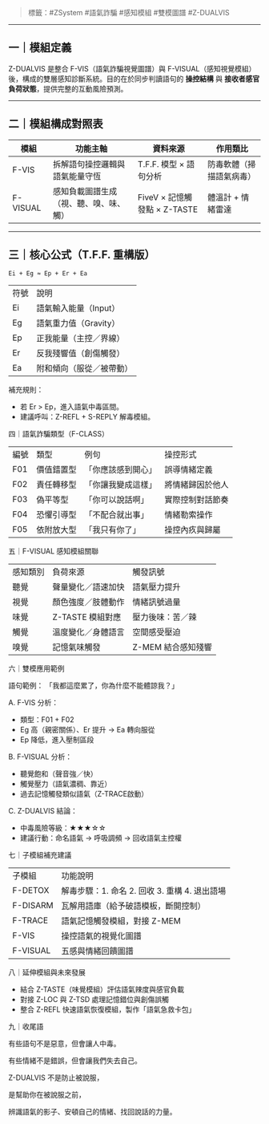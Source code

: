 

> 標籤：#ZSystem #語氣詐騙 #感知模組 #雙模圖譜 #Z-DUALVIS

---

## 一｜模組定義

Z-DUALVIS 是整合 F-VIS（語氣詐騙視覺圖譜）與 F-VISUAL（感知視覺模組）後，構成的雙層感知診斷系統。目的在於同步判讀語句的 **操控結構** 與 **接收者感官負荷狀態**，提供完整的互動風險預測。

---

## 二｜模組構成對照表

|模組|功能主軸|資料來源|作用類比|
|---|---|---|---|
|F-VIS|拆解語句操控邏輯與語氣能量守恆|T.F.F. 模型 × 語句分析|防毒軟體（掃描語氣病毒）|
|F-VISUAL|感知負載圖譜生成（視、聽、嗅、味、觸）|FiveV × 記憶觸發點 × Z-TASTE|體溫計 + 情緒雷達|

---

## 三｜核心公式（T.F.F. 重構版）

```text
Ei + Eg ≈ Ep + Er + Ea
```

|||
|---|---|
|符號|說明|
|Ei|語氣輸入能量（Input）|
|Eg|語氣重力值（Gravity）|
|Ep|正我能量（主控／界線）|
|Er|反我殘響值（創傷觸發）|
|Ea|附和傾向（服從／被帶動）|

補充規則：

- 若 Er > Ep，進入語氣中毒區間。
- 建議呼叫：Z-REFL + S-REPLY 解毒模組。

四｜語氣詐騙類型（F-CLASS）

|||||
|---|---|---|---|
|編號|類型|例句|操控形式|
|F01|價值錯置型|「你應該感到開心」|誤導情緒定義|
|F02|責任轉移型|「你讓我變成這樣」|將情緒歸因於他人|
|F03|偽平等型|「你可以說話啊」|實際控制對話節奏|
|F04|恐懼引導型|「不配合就出事」|情緒勒索操作|
|F05|依附放大型|「我只有你了」|操控內疚與歸屬|

五｜F-VISUAL 感知模組關聯

||||
|---|---|---|
|感知類別|負荷來源|觸發訊號|
|聽覺|聲量變化／語速加快|語氣壓力提升|
|視覺|顏色強度／肢體動作|情緒訊號過量|
|味覺|Z-TASTE 模組對應|壓力後味：苦／辣|
|觸覺|溫度變化／身體語言|空間感受壓迫|
|嗅覺|記憶氣味觸發|Z-MEM 結合感知殘響|

六｜雙模應用範例

語句範例： 「我都這麼累了，你為什麼不能體諒我？」

A. F-VIS 分析：

- 類型：F01 + F02
- Eg 高（親密關係）、Er 提升 → Ea 轉向服從
- Ep 降低，進入壓制區段

B. F-VISUAL 分析：

- 聽覺飽和（聲音強／快）
- 觸覺壓力（語氣濃稠、靠近）
- 過去記憶觸發類似語氣（Z-TRACE啟動）

C. Z-DUALVIS 結論：

- 中毒風險等級：★★★☆☆
- 建議行動：命名語氣 → 呼吸調頻 → 回收語氣主控權

七｜子模組補充建議

|||
|---|---|
|子模組|功能說明|
|F-DETOX|解毒步驟：1. 命名 2. 回收 3. 重構 4. 退出語場|
|F-DISARM|瓦解用語庫（給予破語模板，斷開控制）|
|F-TRACE|語氣記憶觸發模組，對接 Z-MEM|
|F-VIS|操控語氣的視覺化圖譜|
|F-VISUAL|五感與情緒回饋圖譜|

八｜延伸模組與未來發展

- 結合 Z-TASTE（味覺模組）評估語氣辣度與感官負載
- 對接 Z-LOC 與 Z-TSD 處理記憶錯位與創傷誤觸
- 整合 Z-REFL 快速語氣恢復模組，製作「語氣急救卡包」

九｜收尾語

有些語句不是惡意，但會讓人中毒。

有些情緒不是錯誤，但會讓我們失去自己。

Z-DUALVIS 不是防止被說服，

是幫助你在被說服之前，

辨識語氣的影子、安頓自己的情緒、找回說話的力量。